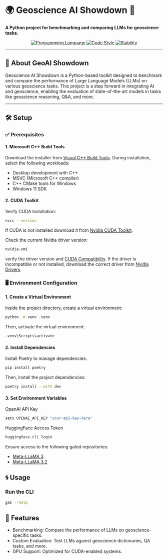 # 🌍 Geoscience AI Showdown 🌋

**A Python project for benchmarking and comparing LLMs for geoscience tasks.**

<div align="center">

[![Programming Language](https://img.shields.io/badge/Python-3.12-blue)]()
[![Code Style](https://img.shields.io/badge/code%20style-pep8-orange.svg)]()
[![Stability](https://img.shields.io/badge/stability-alpha-f4d03f.svg)]()

</div>

---

## 🚀 About GeoAI Showdown

Geoscience AI Showdown is a Python-based toolkit designed to benchmark and compare the performance of Large Language Models (LLMs) on various geoscience tasks. This project is a step forward in integrating AI and geoscience, enabling the evaluation of state-of-the-art models in tasks like geoscience reasoning, Q&A, and more.

---

## 🛠️ Setup

### ✅ Prerequisites

#### 1. Microsoft C++ Build Tools
Download the installer from [Visual C++ Build Tools](https://visualstudio.microsoft.com/visual-cpp-build-tools/).
During installation, select the following workloads:
  - Desktop development with C++
  - MSVC (Microsoft C++ compiler)
  - C++ CMake tools for Windows
  - Windows 11 SDK

#### 2. CUDA Toolkit
Verify CUDA Installation:
```bash
nvcc --version
```
If CUDA is not installed download it from [Nvidia CUDA Toolkit](https://developer.nvidia.com/cuda-downloads).

Check the current Nvidia driver version:
```bash
nvidia-smi
```
verify the driver version and [CUDA Compatibility](https://docs.nvidia.com/deploy/cuda-compatibility/index.html#use-the-right-compat-package).
If the driver is incompatible or not installed, download the correct driver from [Nvidia Drivers](https://www.nvidia.com/en-us/drivers/).

### 🖥️ Environment Configuration

#### 1. Create a Virtual Environment
Inside the project directory, create a virtual environment:
```bash
python -m venv .venv
```
Then, activate the virtual environment:
```bash
.venv\Scripts\activate
```

#### 2. Install Dependencies
Install Poetry to manage dependencies:
```bash
pip install poetry
```

Then, install the project dependencies:
```bash
poetry install --with dev
```

#### 3. Set Environment Variables
OpenAI API Key
```bash
setx OPENAI_API_KEY "your-api-key-here"
```

HuggingFace Access Token
```bash
huggingface-cli login
```
Ensure access to the following gated repositories:
- [Meta-LLaMA 3](https://huggingface.co/collections/meta-llama/meta-llama-3-66214712577ca38149ebb2b6)
- [Meta-LLaMA 3.2](https://huggingface.co/collections/meta-llama/metas-llama-32-language-models-and-evals-675bfd70e574a62dd0e40586)

## 🌀 Usage

### Run the CLI
```bash
gas --help
```

## 🧪 Features
- Benchmarking: Compare the performance of LLMs on geoscience-specific tasks.
- Custom Evaluation: Test LLMs against geoscience dictionaries, QA tasks, and more.
- GPU Support: Optimized for CUDA-enabled systems.
